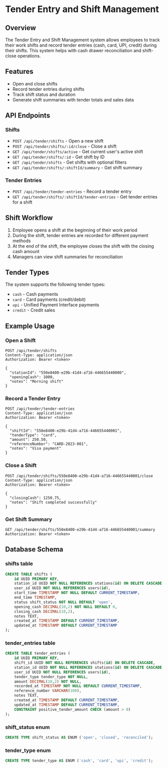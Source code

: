 # Tender Entry and Shift Management

## Overview
The Tender Entry and Shift Management system allows employees to track their work shifts and record tender entries (cash, card, UPI, credit) during their shifts. This system helps with cash drawer reconciliation and shift-close operations.

## Features
- Open and close shifts
- Record tender entries during shifts
- Track shift status and duration
- Generate shift summaries with tender totals and sales data

## API Endpoints

### Shifts
- `POST /api/tender/shifts` - Open a new shift
- `POST /api/tender/shifts/:id/close` - Close a shift
- `GET /api/tender/shifts/active` - Get current user's active shift
- `GET /api/tender/shifts/:id` - Get shift by ID
- `GET /api/tender/shifts` - Get shifts with optional filters
- `GET /api/tender/shifts/:shiftId/summary` - Get shift summary

### Tender Entries
- `POST /api/tender/tender-entries` - Record a tender entry
- `GET /api/tender/shifts/:shiftId/tender-entries` - Get tender entries for a shift

## Shift Workflow
1. Employee opens a shift at the beginning of their work period
2. During the shift, tender entries are recorded for different payment methods
3. At the end of the shift, the employee closes the shift with the closing cash amount
4. Managers can view shift summaries for reconciliation

## Tender Types
The system supports the following tender types:
- `cash` - Cash payments
- `card` - Card payments (credit/debit)
- `upi` - Unified Payment Interface payments
- `credit` - Credit sales

## Example Usage

### Open a Shift
```http
POST /api/tender/shifts
Content-Type: application/json
Authorization: Bearer <token>

{
  "stationId": "550e8400-e29b-41d4-a716-446655440000",
  "openingCash": 1000,
  "notes": "Morning shift"
}
```

### Record a Tender Entry
```http
POST /api/tender/tender-entries
Content-Type: application/json
Authorization: Bearer <token>

{
  "shiftId": "550e8400-e29b-41d4-a716-446655440001",
  "tenderType": "card",
  "amount": 250.50,
  "referenceNumber": "CARD-2023-001",
  "notes": "Visa payment"
}
```

### Close a Shift
```http
POST /api/tender/shifts/550e8400-e29b-41d4-a716-446655440001/close
Content-Type: application/json
Authorization: Bearer <token>

{
  "closingCash": 1250.75,
  "notes": "Shift completed successfully"
}
```

### Get Shift Summary
```http
GET /api/tender/shifts/550e8400-e29b-41d4-a716-446655440001/summary
Authorization: Bearer <token>
```

## Database Schema

### shifts table
```sql
CREATE TABLE shifts (
    id UUID PRIMARY KEY,
    station_id UUID NOT NULL REFERENCES stations(id) ON DELETE CASCADE,
    user_id UUID NOT NULL REFERENCES users(id),
    start_time TIMESTAMP NOT NULL DEFAULT CURRENT_TIMESTAMP,
    end_time TIMESTAMP,
    status shift_status NOT NULL DEFAULT 'open',
    opening_cash DECIMAL(10,2) NOT NULL DEFAULT 0,
    closing_cash DECIMAL(10,2),
    notes TEXT,
    created_at TIMESTAMP DEFAULT CURRENT_TIMESTAMP,
    updated_at TIMESTAMP DEFAULT CURRENT_TIMESTAMP
);
```

### tender_entries table
```sql
CREATE TABLE tender_entries (
    id UUID PRIMARY KEY,
    shift_id UUID NOT NULL REFERENCES shifts(id) ON DELETE CASCADE,
    station_id UUID NOT NULL REFERENCES stations(id) ON DELETE CASCADE,
    user_id UUID NOT NULL REFERENCES users(id),
    tender_type tender_type NOT NULL,
    amount DECIMAL(10,2) NOT NULL,
    recorded_at TIMESTAMP NOT NULL DEFAULT CURRENT_TIMESTAMP,
    reference_number VARCHAR(100),
    notes TEXT,
    created_at TIMESTAMP DEFAULT CURRENT_TIMESTAMP,
    updated_at TIMESTAMP DEFAULT CURRENT_TIMESTAMP,
    CONSTRAINT positive_tender_amount CHECK (amount > 0)
);
```

### shift_status enum
```sql
CREATE TYPE shift_status AS ENUM ('open', 'closed', 'reconciled');
```

### tender_type enum
```sql
CREATE TYPE tender_type AS ENUM ('cash', 'card', 'upi', 'credit');
```